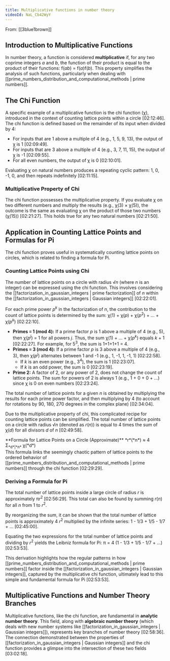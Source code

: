 ```yaml
---
title: Multiplicative functions in number theory
videoId: NaL_Cb42WyY
---
```


From: [[3blue1brown]] <br/> 

## Introduction to Multiplicative Functions

In number theory, a function is considered **multiplicative** if, for any two coprime integers *a* and *b*, the function of their product is equal to the product of their functions: f(*ab*) = f(*a*)f(*b*). This property simplifies the analysis of such functions, particularly when dealing with [[prime_numbers_distribution_and_computational_methods | prime numbers]].

## The Chi Function

A specific example of a multiplicative function is the chi function (χ), introduced in the context of counting lattice points within a circle <a class="yt-timestamp" data-t="02:12:46">[02:12:46]</a>. The chi function is defined based on the remainder of its input when divided by 4:
*   For inputs that are 1 above a multiple of 4 (e.g., 1, 5, 9, 13), the output of χ is 1 <a class="yt-timestamp" data-t="02:09:49">[02:09:49]</a>.
*   For inputs that are 3 above a multiple of 4 (e.g., 3, 7, 11, 15), the output of χ is -1 <a class="yt-timestamp" data-t="02:09:55">[02:09:55]</a>.
*   For all even numbers, the output of χ is 0 <a class="yt-timestamp" data-t="02:10:01">[02:10:01]</a>.

Evaluating χ on natural numbers produces a repeating cyclic pattern: 1, 0, -1, 0, and then repeats indefinitely <a class="yt-timestamp" data-t="02:11:15">[02:11:15]</a>.

### Multiplicative Property of Chi

The chi function possesses the multiplicative property. If you evaluate χ on two different numbers and multiply the results (e.g., χ(3) × χ(5)), the outcome is the same as evaluating χ on the product of those two numbers (χ(15)) <a class="yt-timestamp" data-t="02:21:27">[02:21:27]</a>. This holds true for any two natural numbers <a class="yt-timestamp" data-t="02:21:50">[02:21:50]</a>.

## Application in Counting Lattice Points and Formulas for Pi

The chi function proves useful in systematically counting lattice points on circles, which is related to finding a formula for Pi.

### Counting Lattice Points using Chi

The number of lattice points on a circle with radius √*n* (where *n* is an integer) can be expressed using the chi function. This involves considering the [[factorization_in_gaussian_integers | prime factorization]] of *n* within the [[factorization_in_gaussian_integers | Gaussian integers]] <a class="yt-timestamp" data-t="02:22:01">[02:22:01]</a>.

For each prime power *p*<sup>*k*</sup> in the factorization of *n*, the contribution to the count of lattice points is determined by the sum:
χ(1) + χ(*p*) + χ(*p*<sup>2</sup>) + ... + χ(*p*<sup>*k*</sup>) <a class="yt-timestamp" data-t="02:22:10">[02:22:10]</a>.

*   **Primes ≡ 1 (mod 4):** If a prime factor *p* is 1 above a multiple of 4 (e.g., 5), then χ(*p*<sup>*j*</sup>) = 1 for all powers *j*. Thus, the sum χ(1) + ... + χ(*p*<sup>*k*</sup>) equals *k* + 1 <a class="yt-timestamp" data-t="02:22:27">[02:22:27]</a>. For example, for 5<sup>3</sup>, the sum is 1+1+1+1 = 4.
*   **Primes ≡ 3 (mod 4):** If a prime factor *p* is 3 above a multiple of 4 (e.g., 3), then χ(*p*<sup>*j*</sup>) alternates between 1 and -1 (e.g., 1, -1, 1, -1, 1) <a class="yt-timestamp" data-t="02:22:58">[02:22:58]</a>.
    *   If *k* is an even power (e.g., 3<sup>4</sup>), the sum is 1 <a class="yt-timestamp" data-t="02:23:07">[02:23:07]</a>.
    *   If *k* is an odd power, the sum is 0 <a class="yt-timestamp" data-t="02:23:19">[02:23:19]</a>.
*   **Prime 2:** A factor of 2, or any power of 2, does not change the count of lattice points. The sum for powers of 2 is always 1 (e.g., 1 + 0 + 0 + ...) since χ is 0 on even numbers <a class="yt-timestamp" data-t="02:23:24">[02:23:24]</a>.

The total number of lattice points for a given *n* is obtained by multiplying the results for each prime power factor, and then multiplying by 4 (to account for rotations by 90, 180, 270 degrees in the complex plane) <a class="yt-timestamp" data-t="02:34:04">[02:34:04]</a>.

Due to the multiplicative property of chi, this complicated recipe for counting lattice points can be simplified. The total number of lattice points on a circle with radius √*n* (denoted as *r*(*n*)) is equal to 4 times the sum of χ(*d*) for all divisors *d* of *n* <a class="yt-timestamp" data-t="02:49:58">[02:49:58]</a>.
<div class="callout">
**Formula for Lattice Points on a Circle (Approximate)**
*r*(*n*) ≈ 4 Σ<sub>*d*|*n*</sub> χ(*d*)
</div>
This formula links the seemingly chaotic pattern of lattice points to the ordered behavior of [[prime_numbers_distribution_and_computational_methods | prime numbers]] through the chi function <a class="yt-timestamp" data-t="02:29:29">[02:29:29]</a>.

### Deriving a Formula for Pi

The total number of lattice points inside a large circle of radius *r* is approximately π*r*<sup>2</sup> <a class="yt-timestamp" data-t="02:56:29">[02:56:29]</a>. This total can also be found by summing *r*(*n*) for all *n* from 1 to *r*<sup>2</sup>.

By reorganizing the sum, it can be shown that the total number of lattice points is approximately 4 *r*<sup>2</sup> multiplied by the infinite series:
1 - 1/3 + 1/5 - 1/7 + ... <a class="yt-timestamp" data-t="02:45:00">[02:45:00]</a>.

Equating the two expressions for the total number of lattice points and dividing by *r*<sup>2</sup> yields the Leibniz formula for Pi:
π = 4 (1 - 1/3 + 1/5 - 1/7 + ...) <a class="yt-timestamp" data-t="02:53:53">[02:53:53]</a>.

This derivation highlights how the regular patterns in how [[prime_numbers_distribution_and_computational_methods | prime numbers]] factor inside the [[factorization_in_gaussian_integers | Gaussian integers]], captured by the multiplicative chi function, ultimately lead to this simple and fundamental formula for Pi <a class="yt-timestamp" data-t="02:53:53">[02:53:53]</a>.

## Multiplicative Functions and Number Theory Branches

Multiplicative functions, like the chi function, are fundamental in **analytic number theory**. This field, along with **algebraic number theory** (which deals with new number systems like [[factorization_in_gaussian_integers | Gaussian integers]]), represents key branches of number theory <a class="yt-timestamp" data-t="02:58:36">[02:58:36]</a>. The connection demonstrated between the properties of [[factorization_in_gaussian_integers | Gaussian integers]] and the chi function provides a glimpse into the intersection of these two fields <a class="yt-timestamp" data-t="03:02:18">[03:02:18]</a>.